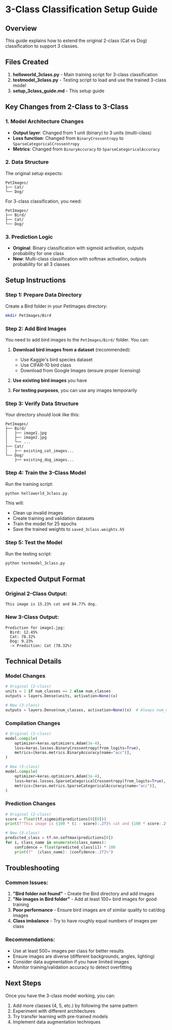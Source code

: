 # 3-Class Classification Setup Guide

## Overview
This guide explains how to extend the original 2-class (Cat vs Dog) classification to support 3 classes.

## Files Created
1. **helloworld_3class.py** - Main training script for 3-class classification
2. **testmodel_3class.py** - Testing script to load and use the trained 3-class model
3. **setup_3class_guide.md** - This setup guide

## Key Changes from 2-Class to 3-Class

### 1. Model Architecture Changes
- **Output layer**: Changed from 1 unit (binary) to 3 units (multi-class)
- **Loss function**: Changed from `BinaryCrossentropy` to `SparseCategoricalCrossentropy`
- **Metrics**: Changed from `BinaryAccuracy` to `SparseCategoricalAccuracy`

### 2. Data Structure
The original setup expects:
```
PetImages/
├── Cat/
└── Dog/
```

For 3-class classification, you need:
```
PetImages/
├── Bird/
├── Cat/
└── Dog/
```

### 3. Prediction Logic
- **Original**: Binary classification with sigmoid activation, outputs probability for one class
- **New**: Multi-class classification with softmax activation, outputs probability for all 3 classes

## Setup Instructions

### Step 1: Prepare Data Directory
Create a Bird folder in your PetImages directory:
```bash
mkdir PetImages/Bird
```

### Step 2: Add Bird Images
You need to add bird images to the `PetImages/Bird/` folder. You can:

1. **Download bird images from a dataset** (recommended):
   - Use Kaggle's bird species dataset
   - Use CIFAR-10 bird class
   - Download from Google Images (ensure proper licensing)

2. **Use existing bird images** you have

3. **For testing purposes**, you can use any images temporarily

### Step 3: Verify Data Structure
Your directory should look like this:
```
PetImages/
├── Bird/
│   ├── image1.jpg
│   ├── image2.jpg
│   └── ...
├── Cat/
│   ├── existing_cat_images...
└── Dog/
    ├── existing_dog_images...
```

### Step 4: Train the 3-Class Model
Run the training script:
```bash
python helloworld_3class.py
```

This will:
- Clean up invalid images
- Create training and validation datasets
- Train the model for 25 epochs
- Save the trained weights to `saved_3class.weights.h5`

### Step 5: Test the Model
Run the testing script:
```bash
python testmodel_3class.py
```

## Expected Output Format

### Original 2-Class Output:
```
This image is 15.23% cat and 84.77% dog.
```

### New 3-Class Output:
```
Prediction for image1.jpg:
  Bird: 12.45%
  Cat: 78.32%
  Dog: 9.23%
  -> Prediction: Cat (78.32%)
```

## Technical Details

### Model Changes
```python
# Original (2-class)
units = 1 if num_classes == 2 else num_classes
outputs = layers.Dense(units, activation=None)(x)

# New (3-class)
outputs = layers.Dense(num_classes, activation=None)(x)  # Always num_classes units
```

### Compilation Changes
```python
# Original (2-class)
model.compile(
    optimizer=keras.optimizers.Adam(3e-4),
    loss=keras.losses.BinaryCrossentropy(from_logits=True),
    metrics=[keras.metrics.BinaryAccuracy(name="acc")],
)

# New (3-class)
model.compile(
    optimizer=keras.optimizers.Adam(3e-4),
    loss=keras.losses.SparseCategoricalCrossentropy(from_logits=True),
    metrics=[keras.metrics.SparseCategoricalAccuracy(name="acc")],
)
```

### Prediction Changes
```python
# Original (2-class)
score = float(tf.sigmoid(predictions[0][0]))
print(f"This image is {100 * (1 - score):.2f}% cat and {100 * score:.2f}% dog.")

# New (3-class)
predicted_class = tf.nn.softmax(predictions[0])
for i, class_name in enumerate(class_names):
    confidence = float(predicted_class[i]) * 100
    print(f"  {class_name}: {confidence:.2f}%")
```

## Troubleshooting

### Common Issues:
1. **"Bird folder not found"** - Create the Bird directory and add images
2. **"No images in Bird folder"** - Add at least 100+ bird images for good training
3. **Poor performance** - Ensure bird images are of similar quality to cat/dog images
4. **Class imbalance** - Try to have roughly equal numbers of images per class

### Recommendations:
- Use at least 500+ images per class for better results
- Ensure images are diverse (different backgrounds, angles, lighting)
- Consider data augmentation if you have limited images
- Monitor training/validation accuracy to detect overfitting

## Next Steps
Once you have the 3-class model working, you can:
1. Add more classes (4, 5, etc.) by following the same pattern
2. Experiment with different architectures
3. Try transfer learning with pre-trained models
4. Implement data augmentation techniques